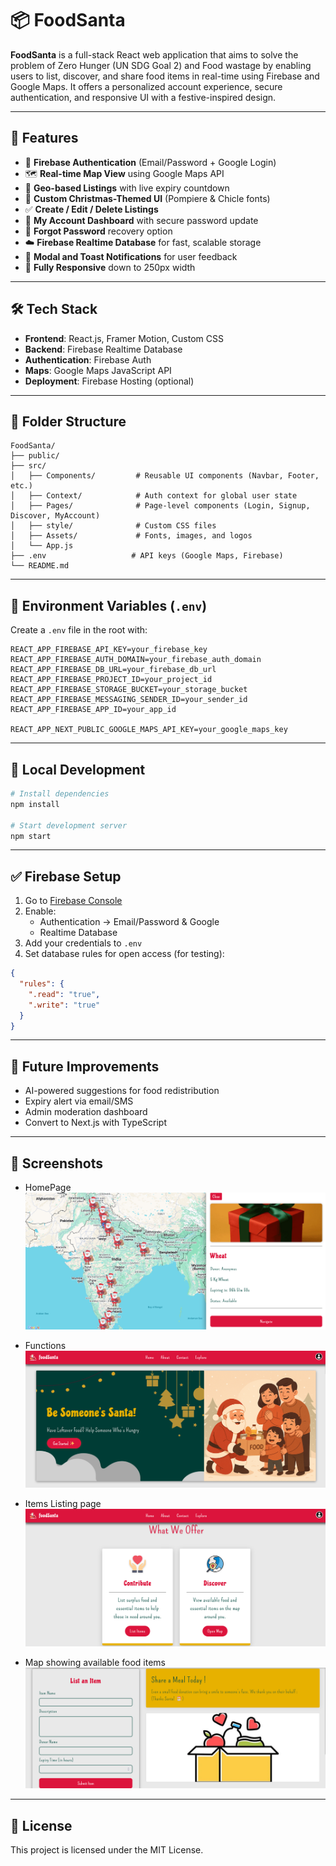 # 📦 FoodSanta

**FoodSanta** is a full-stack React web application that aims to solve the problem of Zero Hunger (UN SDG Goal 2) and Food wastage by enabling users to list, discover, and share food items in real-time using Firebase and Google Maps. It offers a personalized account experience, secure authentication, and responsive UI with a festive-inspired design.

---

## 🚀 Features

- 🔐 **Firebase Authentication** (Email/Password + Google Login)
- 🗺️ **Real-time Map View** using Google Maps API
- 📍 **Geo-based Listings** with live expiry countdown
- 🎄 **Custom Christmas-Themed UI** (Pompiere & Chicle fonts)
- ✅ **Create / Edit / Delete Listings**
- 👤 **My Account Dashboard** with secure password update
- 📧 **Forgot Password** recovery option
- ☁️ **Firebase Realtime Database** for fast, scalable storage
- 💬 **Modal and Toast Notifications** for user feedback
- 📱 **Fully Responsive** down to 250px width

---

## 🛠️ Tech Stack

- **Frontend**: React.js, Framer Motion, Custom CSS
- **Backend**: Firebase Realtime Database
- **Authentication**: Firebase Auth
- **Maps**: Google Maps JavaScript API
- **Deployment**: Firebase Hosting (optional)

---

## 🔧 Folder Structure

```
FoodSanta/
├── public/
├── src/
│   ├── Components/         # Reusable UI components (Navbar, Footer, etc.)
│   ├── Context/            # Auth context for global user state
│   ├── Pages/              # Page-level components (Login, Signup, Discover, MyAccount)
│   ├── style/              # Custom CSS files
│   ├── Assets/             # Fonts, images, and logos
│   └── App.js
├── .env                   # API keys (Google Maps, Firebase)
└── README.md
```

---

## 🔑 Environment Variables (`.env`)

Create a `.env` file in the root with:

```
REACT_APP_FIREBASE_API_KEY=your_firebase_key
REACT_APP_FIREBASE_AUTH_DOMAIN=your_firebase_auth_domain
REACT_APP_FIREBASE_DB_URL=your_firebase_db_url
REACT_APP_FIREBASE_PROJECT_ID=your_project_id
REACT_APP_FIREBASE_STORAGE_BUCKET=your_storage_bucket
REACT_APP_FIREBASE_MESSAGING_SENDER_ID=your_sender_id
REACT_APP_FIREBASE_APP_ID=your_app_id

REACT_APP_NEXT_PUBLIC_GOOGLE_MAPS_API_KEY=your_google_maps_key
```

---

## 🧪 Local Development

```bash
# Install dependencies
npm install

# Start development server
npm start
```

---

## ✅ Firebase Setup

1. Go to [Firebase Console](https://console.firebase.google.com/)
2. Enable:
   - Authentication → Email/Password & Google
   - Realtime Database
3. Add your credentials to `.env`
4. Set database rules for open access (for testing):

```json
{
  "rules": {
    ".read": "true",
    ".write": "true"
  }
}
```

---

## 📌 Future Improvements

- AI-powered suggestions for food redistribution
- Expiry alert via email/SMS
- Admin moderation dashboard
- Convert to Next.js with TypeScript

---

## 📸 Screenshots
- HomePage
![alt text](image.png)

- Functions
![alt text](image-1.png)

- Items Listing page
![alt text](image-2.png)

- Map showing available food items
![alt text](image-3.png)
---

## 📄 License

This project is licensed under the MIT License.